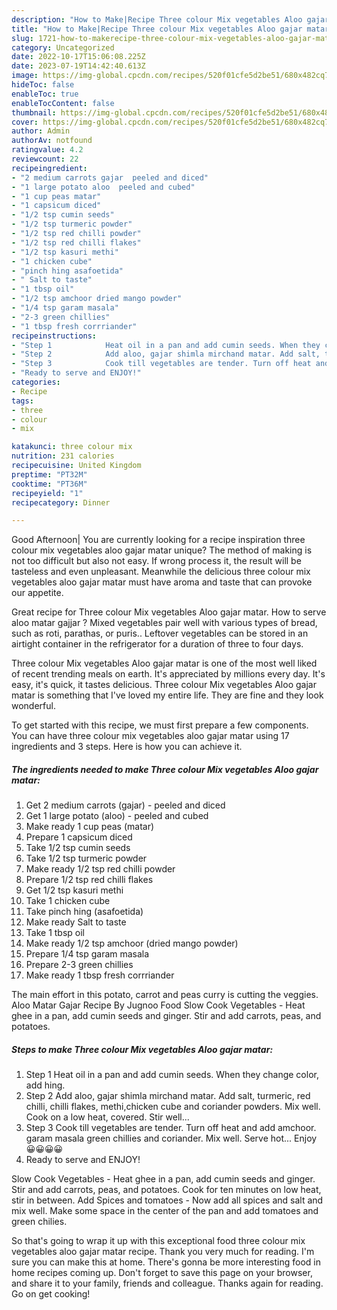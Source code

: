 ```yaml
---
description: "How to Make|Recipe Three colour Mix vegetables Aloo gajar matar {That is Delicious"
title: "How to Make|Recipe Three colour Mix vegetables Aloo gajar matar {That is Delicious"
slug: 1721-how-to-makerecipe-three-colour-mix-vegetables-aloo-gajar-matar-that-is-delicious
category: Uncategorized
date: 2022-10-17T15:06:08.225Z
date: 2023-07-19T14:42:40.613Z
image: https://img-global.cpcdn.com/recipes/520f01cfe5d2be51/680x482cq70/three-colour-mix-vegetables-aloo-gajar-matar-recipe-main-photo.jpg
hideToc: false
enableToc: true
enableTocContent: false
thumbnail: https://img-global.cpcdn.com/recipes/520f01cfe5d2be51/680x482cq70/three-colour-mix-vegetables-aloo-gajar-matar-recipe-main-photo.jpg
cover: https://img-global.cpcdn.com/recipes/520f01cfe5d2be51/680x482cq70/three-colour-mix-vegetables-aloo-gajar-matar-recipe-main-photo.jpg
author: Admin
authorAv: notfound
ratingvalue: 4.2
reviewcount: 22
recipeingredient:
- "2 medium carrots gajar  peeled and diced"
- "1 large potato aloo  peeled and cubed"
- "1 cup peas matar"
- "1 capsicum diced"
- "1/2 tsp cumin seeds"
- "1/2 tsp turmeric powder"
- "1/2 tsp red chilli powder"
- "1/2 tsp red chilli flakes"
- "1/2 tsp kasuri methi"
- "1 chicken cube"
- "pinch hing asafoetida"
- " Salt to taste"
- "1 tbsp oil"
- "1/2 tsp amchoor dried mango powder"
- "1/4 tsp garam masala"
- "2-3 green chillies"
- "1 tbsp fresh corrriander"
recipeinstructions:
- "Step 1            Heat oil in a pan and add cumin seeds. When they change color, add hing."
- "Step 2            Add aloo, gajar shimla mirchand matar. Add salt, turmeric, red chilli, chilli flakes, methi,chicken cube and coriander powders. Mix well. Cook on a low heat, covered. Stir well..."
- "Step 3            Cook till vegetables are tender. Turn off heat and add amchoor. garam masala green chillies and coriander. Mix well. Serve hot... Enjoy 😀😀😀😀"
- "Ready to serve and ENJOY!"
categories:
- Recipe
tags:
- three
- colour
- mix

katakunci: three colour mix 
nutrition: 231 calories
recipecuisine: United Kingdom
preptime: "PT32M"
cooktime: "PT36M"
recipeyield: "1"
recipecategory: Dinner

---
```



Good Afternoon| You are currently looking for a recipe inspiration three colour mix vegetables aloo gajar matar unique? The method of making is not too difficult but also not easy. If wrong process it, the result will be tasteless and even unpleasant. Meanwhile the delicious three colour mix vegetables aloo gajar matar must have aroma and taste that can provoke our appetite.





Great recipe for Three colour Mix vegetables Aloo gajar matar. How to serve aloo matar gajjar ? Mixed vegetables pair well with various types of bread, such as roti, parathas, or puris.. Leftover vegetables can be stored in an airtight container in the refrigerator for a duration of three to four days.

Three colour Mix vegetables Aloo gajar matar is one of the most well liked of recent trending meals on earth. It's appreciated by millions every day. It's easy, it's quick, it tastes delicious. Three colour Mix vegetables Aloo gajar matar is something that I've loved my entire life. They are fine and they look wonderful.


To get started with this recipe, we must first prepare a few components. You can have three colour mix vegetables aloo gajar matar using 17 ingredients and 3 steps. Here is how you can achieve it.

<!--inarticleads1-->

##### The ingredients needed to make Three colour Mix vegetables Aloo gajar matar:

1. Get 2 medium carrots (gajar) - peeled and diced
1. Get 1 large potato (aloo) - peeled and cubed
1. Make ready 1 cup peas (matar)
1. Prepare 1 capsicum diced
1. Take 1/2 tsp cumin seeds
1. Take 1/2 tsp turmeric powder
1. Make ready 1/2 tsp red chilli powder
1. Prepare 1/2 tsp red chilli flakes
1. Get 1/2 tsp kasuri methi
1. Take 1 chicken cube
1. Take pinch hing (asafoetida)
1. Make ready  Salt to taste
1. Take 1 tbsp oil
1. Make ready 1/2 tsp amchoor (dried mango powder)
1. Prepare 1/4 tsp garam masala
1. Prepare 2-3 green chillies
1. Make ready 1 tbsp fresh corrriander


The main effort in this potato, carrot and peas curry is cutting the veggies. Aloo Matar Gajar Recipe By Jugnoo Food Slow Cook Vegetables - Heat ghee in a pan, add cumin seeds and ginger. Stir and add carrots, peas, and potatoes. 

<!--inarticleads2-->

##### Steps to make Three colour Mix vegetables Aloo gajar matar:

1. Step 1            Heat oil in a pan and add cumin seeds. When they change color, add hing.
1. Step 2            Add aloo, gajar shimla mirchand matar. Add salt, turmeric, red chilli, chilli flakes, methi,chicken cube and coriander powders. Mix well. Cook on a low heat, covered. Stir well...
1. Step 3            Cook till vegetables are tender. Turn off heat and add amchoor. garam masala green chillies and coriander. Mix well. Serve hot... Enjoy 😀😀😀😀
1. Ready to serve and ENJOY!

Slow Cook Vegetables - Heat ghee in a pan, add cumin seeds and ginger. Stir and add carrots, peas, and potatoes. Cook for ten minutes on low heat, stir in between. Add Spices and tomatoes - Now add all spices and salt and mix well. Make some space in the center of the pan and add tomatoes and green chilies. 

So that's going to wrap it up with this exceptional food three colour mix vegetables aloo gajar matar recipe. Thank you very much for reading. I'm sure you can make this at home. There's gonna be more interesting food in home recipes coming up. Don't forget to save this page on your browser, and share it to your family, friends and colleague. Thanks again for reading. Go on get cooking!
